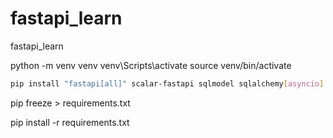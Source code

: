 # fastapi_learn
fastapi_learn

python -m venv venv
venv\Scripts\activate
source venv/bin/activate

```bash
pip install "fastapi[all]" scalar-fastapi sqlmodel sqlalchemy[asyncio] asyncpg sqlmodel psycopg2-binary python-dotenv pydantic-settings passlib[bcrypt] pyjwt redis[hiredis] redis[asyncio] fastapi_mail twilio
```


pip freeze > requirements.txt

pip install -r requirements.txt